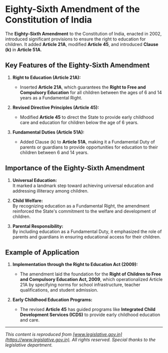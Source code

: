 # Eighty-Sixth Amendment of the Constitution of India

The **Eighty-Sixth Amendment** to the Constitution of India, enacted in 2002, introduced significant provisions to ensure the right to education for children. It added **Article 21A**, modified **Article 45**, and introduced **Clause (k)** in **Article 51A**.

## Key Features of the Eighty-Sixth Amendment

1. **Right to Education (Article 21A):**  
   - Inserted **Article 21A**, which guarantees the **Right to Free and Compulsory Education** for all children between the ages of 6 and 14 years as a Fundamental Right.

2. **Revised Directive Principles (Article 45):**  
   - Modified **Article 45** to direct the State to provide early childhood care and education for children below the age of 6 years.

3. **Fundamental Duties (Article 51A):**  
   - Added Clause (k) to **Article 51A**, making it a Fundamental Duty of parents or guardians to provide opportunities for education to their children between 6 and 14 years.

## Importance of the Eighty-Sixth Amendment

1. **Universal Education:**  
   It marked a landmark step toward achieving universal education and addressing illiteracy among children.

2. **Child Welfare:**  
   By recognizing education as a Fundamental Right, the amendment reinforced the State's commitment to the welfare and development of children.

3. **Parental Responsibility:**  
   By including education as a Fundamental Duty, it emphasized the role of parents and guardians in ensuring educational access for their children.

## Example of Application

1. **Implementation through the Right to Education Act (2009):**  
   - The amendment laid the foundation for the **Right of Children to Free and Compulsory Education Act, 2009**, which operationalized Article 21A by specifying norms for school infrastructure, teacher qualifications, and student admission.

2. **Early Childhood Education Programs:**  
   - The revised **Article 45** has guided programs like **Integrated Child Development Services (ICDS)** to provide early childhood education and care.

---

*This content is reproduced from [www.legislative.gov.in](https://www.legislative.gov.in). All rights reserved. Special thanks to the legislative department.*
